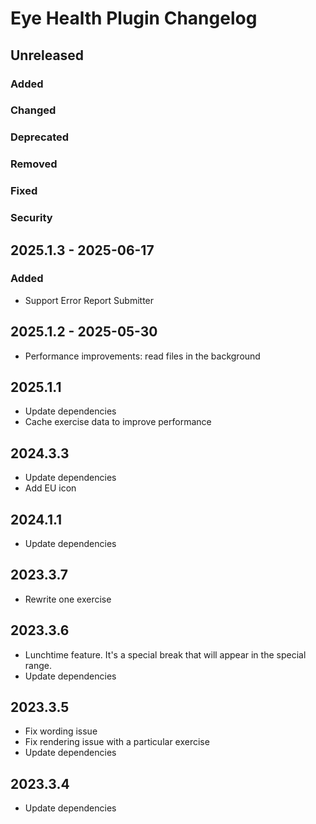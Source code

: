 <!-- Keep a Changelog guide -> https://keepachangelog.com -->

# Eye Health Plugin Changelog

## Unreleased

### Added

### Changed

### Deprecated

### Removed

### Fixed

### Security

## 2025.1.3 - 2025-06-17

### Added

- Support Error Report Submitter

## 2025.1.2 - 2025-05-30

- Performance improvements: read files in the background

## 2025.1.1

- Update dependencies
- Cache exercise data to improve performance

## 2024.3.3

- Update dependencies
- Add EU icon

## 2024.1.1

- Update dependencies

## 2023.3.7

- Rewrite one exercise

## 2023.3.6

- Lunchtime feature. It's a special break that will appear in the special range.
- Update dependencies

## 2023.3.5

- Fix wording issue
- Fix rendering issue with a particular exercise
- Update dependencies

## 2023.3.4

- Update dependencies
